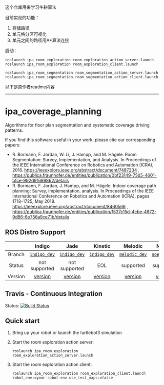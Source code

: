 这个仓库用来学习牛耕算法

目前实现的功能：  
1. 存储路径
2. 单元格分区可视化
3. 单元之间的路径用A*算法连接

启动： 

`roslaunch ipa_room_exploration room_exploration_action_server.launch`  
`roslaunch ipa_room_exploration room_exploration_client.launch `

`roslaunch ipa_room_segmentation room_segmentation_action_server.launch`  
`roslaunch ipa_room_segmentation room_segmentation_action_client.launch`


以下是原作者readme内容 

---

# ipa_coverage_planning
Algorithms for floor plan segmentation and systematic coverage driving patterns.

If you find this software useful in your work, please cite our corresponding papers:
- R. Bormann, F. Jordan, W. Li, J. Hampp, and M. Hägele. Room Segmentation: Survey, Implementation, and Analysis. In Proceedings of the IEEE International Conference on Robotics and Automation (ICRA), 2016. https://ieeexplore.ieee.org/abstract/document/7487234 , https://publica.fraunhofer.de/entities/publication/0bf23149-75d5-4601-bfce-992d91698862/details
- R. Bormann, F. Jordan, J. Hampp, and M. Hägele. Indoor coverage path planning: Survey, implementation, analysis. In Proceedings of the IEEE International Conference on Robotics and Automation (ICRA), pages 1718–1725, May 2018. https://ieeexplore.ieee.org/abstract/document/8460566 , https://publica.fraunhofer.de/entities/publication/f537c15d-4cbe-4672-9d86-6e756a9ce71b/details

## ROS Distro Support

|         | Indigo | Jade | Kinetic | Melodic | Noetic |
|:-------:|:------:|:----:|:-------:|:-------:|:-------:|
| Branch  | [`indigo_dev`](https://github.com/ipa320/ipa_coverage_planning/tree/indigo_dev) | [`indigo_dev`](https://github.com/ipa320/ipa_coverage_planning/tree/indigo_dev) | [`indigo_dev`](https://github.com/ipa320/ipa_coverage_planning/tree/indigo_dev) | [`melodic_dev`](https://github.com/ipa320/ipa_coverage_planning/tree/melodic_dev) |[`noetic_dev`](https://github.com/ipa320/ipa_coverage_planning/tree/noetic_dev) |
| Status  |  not supported | not supported |  EOL | supported | supported |
| Version | [version](http://repositories.ros.org/status_page/ros_indigo_default.html?q=ipa_coverage_planning) | [version](http://repositories.ros.org/status_page/ros_jade_default.html?q=ipa_coverage_planning) | [version](http://repositories.ros.org/status_page/ros_kinetic_default.html?q=ipa_coverage_planning) | [version](http://repositories.ros.org/status_page/ros_melodic_default.html?q=ipa_coverage_planning) | [version](http://repositories.ros.org/status_page/ros_noetic_default.html?q=ipa_coverage_planning)

## Travis - Continuous Integration

Status: [![Build Status](https://travis-ci.org/ipa320/ipa_coverage_planning.svg?branch=indigo_dev)](https://travis-ci.org/ipa320/ipa_coverage_planning)


## Quick start

1. Bring up your robot or launch the turtlebot3 simulation

1. Start the room exploration action server:

    ```
    roslaunch ipa_room_exploration room_exploration_action_server.launch
    ```


1. Start the room exploration action client:

    ```
    roslaunch ipa_room_exploration room_exploration_client.launch  robot_env:=your-robot-env use_test_maps:=false
    ```

